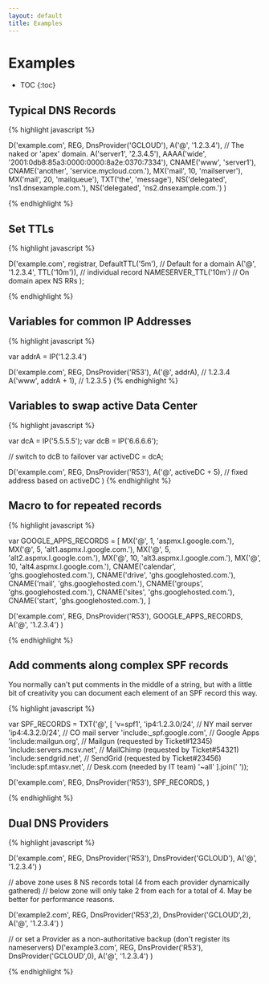 ```yaml
---
layout: default
title: Examples
---
```


# Examples

* TOC
{:toc}

## Typical DNS Records

{% highlight javascript %}

D('example.com', REG, DnsProvider('GCLOUD'),
    A('@', '1.2.3.4'),  // The naked or 'apex' domain.
    A('server1', '2.3.4.5'),
    AAAA('wide', '2001:0db8:85a3:0000:0000:8a2e:0370:7334'),
    CNAME('www', 'server1'),
    CNAME('another', 'service.mycloud.com.'),
    MX('mail', 10, 'mailserver'),
    MX('mail', 20, 'mailqueue'),
    TXT('the', 'message'),
    NS('delegated', 'ns1.dnsexample.com.'),
    NS('delegated', 'ns2.dnsexample.com.')
)

{% endhighlight %}

## Set TTLs

{% highlight javascript %}

D('example.com', registrar,
    DefaultTTL('5m'), // Default for a domain
    A('@', '1.2.3.4', TTL('10m')), // individual record
    NAMESERVER_TTL('10m') // On domain apex NS RRs
);

{% endhighlight %}

## Variables for common IP Addresses

{% highlight javascript %}

var addrA = IP('1.2.3.4')

D('example.com', REG, DnsProvider('R53'),
    A('@', addrA), // 1.2.3.4
    A('www', addrA + 1), // 1.2.3.5
)
{% endhighlight %}

## Variables to swap active Data Center

{% highlight javascript %}

var dcA = IP('5.5.5.5');
var dcB = IP('6.6.6.6');

// switch to dcB to failover
var activeDC = dcA;

D('example.com', REG, DnsProvider('R53'),
    A('@', activeDC + 5), // fixed address based on activeDC
)
{% endhighlight %}

## Macro to for repeated records

{% highlight javascript %}

var GOOGLE_APPS_RECORDS = [
    MX('@', 1, 'aspmx.l.google.com.'),
    MX('@', 5, 'alt1.aspmx.l.google.com.'),
    MX('@', 5, 'alt2.aspmx.l.google.com.'),
    MX('@', 10, 'alt3.aspmx.l.google.com.'),
    MX('@', 10, 'alt4.aspmx.l.google.com.'),
    CNAME('calendar', 'ghs.googlehosted.com.'),
    CNAME('drive', 'ghs.googlehosted.com.'),
    CNAME('mail', 'ghs.googlehosted.com.'),
    CNAME('groups', 'ghs.googlehosted.com.'),
    CNAME('sites', 'ghs.googlehosted.com.'),
    CNAME('start', 'ghs.googlehosted.com.'),
]

D('example.com', REG, DnsProvider('R53'),
   GOOGLE_APPS_RECORDS,
   A('@', '1.2.3.4')
)

{% endhighlight %}

## Add comments along complex SPF records

You normally can't put comments in the middle of a string,
but with a little bit of creativity you can document
each element of an SPF record this way.

{% highlight javascript %}

var SPF_RECORDS = TXT('@', [
    'v=spf1',
    'ip4:1.2.3.0/24',           // NY mail server
    'ip4:4.3.2.0/24',           // CO mail server
    'include:_spf.google.com',  // Google Apps
    'include:mailgun.org',      // Mailgun (requested by Ticket#12345)
    'include:servers.mcsv.net', // MailChimp (requested by Ticket#54321)
    'include:sendgrid.net',     // SendGrid (requested by Ticket#23456)
    'include:spf.mtasv.net',    // Desk.com (needed by IT team)
    '~all'
].join(' '));

D('example.com', REG, DnsProvider('R53'),
   SPF_RECORDS,
)

{% endhighlight %}

## Dual DNS Providers

{% highlight javascript %}

D('example.com', REG, DnsProvider('R53'), DnsProvider('GCLOUD'),
   A('@', '1.2.3.4')
)

// above zone uses 8 NS records total (4 from each provider dynamically gathered)
// below zone will only take 2 from each for a total of 4. May be better for performance reasons.

D('example2.com', REG, DnsProvider('R53',2), DnsProvider('GCLOUD',2),
   A('@', '1.2.3.4')
)

// or set a Provider as a non-authoritative backup (don't register its nameservers)
D('example3.com', REG, DnsProvider('R53'), DnsProvider('GCLOUD',0),
   A('@', '1.2.3.4')
)

{% endhighlight %}
